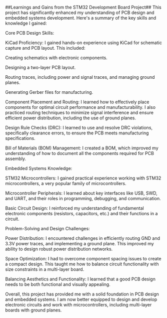 ##Learnings and Gains from the STM32 Development Board Project##
This project has significantly enhanced my understanding of PCB design and embedded systems development. Here's a summary of the key skills and knowledge I gained:

Core PCB Design Skills:

KiCad Proficiency: I gained hands-on experience using KiCad for schematic capture and PCB layout. This included:

Creating schematics with electronic components.

Designing a two-layer PCB layout.

Routing traces, including power and signal traces, and managing ground planes.

Generating Gerber files for manufacturing.

Component Placement and Routing: I learned how to effectively place components for optimal circuit performance and manufacturability. I also practiced routing techniques to minimize signal interference and ensure efficient power distribution, including the use of ground planes.

Design Rule Checks (DRC): I learned to use and resolve DRC violations, specifically clearance errors, to ensure the PCB meets manufacturing specifications.

Bill of Materials (BOM) Management: I created a BOM, which improved my understanding of how to document all the components required for PCB assembly.

Embedded Systems Knowledge:

STM32 Microcontrollers: I gained practical experience working with STM32 microcontrollers, a very popular family of microcontrollers.

Microcontroller Peripherals: I learned about key interfaces like USB, SWD, and UART, and their roles in programming, debugging, and communication.

Basic Circuit Design: I reinforced my understanding of fundamental electronic components (resistors, capacitors, etc.) and their functions in a circuit.

Problem-Solving and Design Challenges:

Power Distribution: I encountered challenges in efficiently routing GND and 3.3V power traces, and implementing a ground plane. This improved my ability to design robust power distribution networks.

Space Optimization: I had to overcome component spacing issues to create a compact design. This taught me how to balance circuit functionality with size constraints in a multi-layer board.

Balancing Aesthetics and Functionality: I learned that a good PCB design needs to be both functional and visually appealing.

Overall, this project has provided me with a solid foundation in PCB design and embedded systems. I am now better equipped to design and develop electronic circuits and work with microcontrollers, including multi-layer boards with ground planes.
